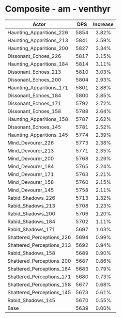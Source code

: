 # Composite - am - venthyr
| Actor | DPS | Increase |
|---|:---:|:---:|
|Haunting_Apparitions_226|5854|3.82%|
|Haunting_Apparitions_213|5841|3.59%|
|Haunting_Apparitions_200|5827|3.34%|
|Dissonant_Echoes_226|5817|3.15%|
|Haunting_Apparitions_184|5814|3.11%|
|Dissonant_Echoes_213|5810|3.03%|
|Dissonant_Echoes_200|5804|2.93%|
|Haunting_Apparitions_171|5801|2.88%|
|Dissonant_Echoes_184|5800|2.85%|
|Dissonant_Echoes_171|5792|2.72%|
|Dissonant_Echoes_158|5788|2.64%|
|Haunting_Apparitions_158|5787|2.62%|
|Dissonant_Echoes_145|5781|2.52%|
|Haunting_Apparitions_145|5774|2.39%|
|Mind_Devourer_226|5773|2.38%|
|Mind_Devourer_213|5771|2.35%|
|Mind_Devourer_200|5768|2.29%|
|Mind_Devourer_184|5765|2.24%|
|Mind_Devourer_171|5763|2.21%|
|Mind_Devourer_158|5760|2.15%|
|Mind_Devourer_145|5758|2.11%|
|Rabid_Shadows_226|5713|1.32%|
|Rabid_Shadows_213|5708|1.23%|
|Rabid_Shadows_200|5706|1.20%|
|Rabid_Shadows_184|5702|1.11%|
|Rabid_Shadows_171|5697|1.03%|
|Shattered_Perceptions_226|5694|0.99%|
|Shattered_Perceptions_213|5692|0.94%|
|Rabid_Shadows_158|5689|0.90%|
|Shattered_Perceptions_200|5687|0.86%|
|Shattered_Perceptions_184|5683|0.79%|
|Shattered_Perceptions_171|5680|0.73%|
|Shattered_Perceptions_158|5677|0.68%|
|Shattered_Perceptions_145|5673|0.61%|
|Rabid_Shadows_145|5670|0.55%|
|Base|5639|0.00%|
